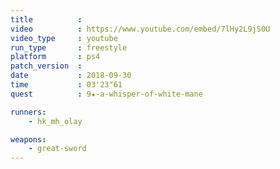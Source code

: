 ```yaml
---
title          :
video          : https://www.youtube.com/embed/7lHy2L9jS0U
video_type     : youtube
run_type       : freestyle
platform       : ps4
patch_version  :
date           : 2018-09-30
time           : 03'23"61
quest          : 9★-a-whisper-of-white-mane

runners:
    - hk_mh_olay

weapons:
    - great-sword
---
```

